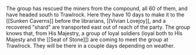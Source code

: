 The group has rescued the miners from the compound, all 60 of them, and have headed south to Trawlrock. Here they have 10 days to make it to the [[Sunken Caverns]] before the librarians, [[Vivian Lovejoy]], and a recovered "shard" are transported east out of reach of the party. The group knows that, from His Majestry, a group of loyal soldiers (loyal both to HIs Majesty and the [[Seat of Stone]]) are coming to meet the group at Trawlrock. They will be there in a couple days depending on weather. 
